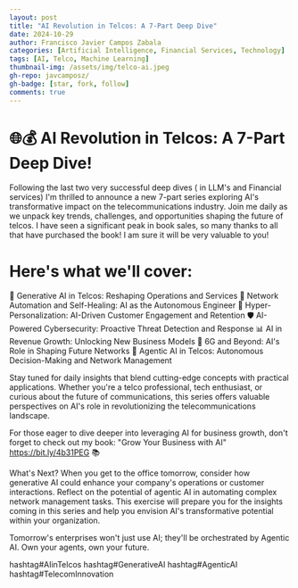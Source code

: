 ```yaml
---
layout: post
title: "AI Revolution in Telcos: A 7-Part Deep Dive"
date: 2024-10-29
author: Francisco Javier Campos Zabala
categories: [Artificial Intelligence, Financial Services, Technology]
tags: [AI, Telco, Machine Learning]
thumbnail-img: /assets/img/telco-ai.jpeg
gh-repo: javcamposz/
gh-badge: [star, fork, follow]
comments: true
---
```


# 🌐💰 AI Revolution in Telcos: A 7-Part Deep Dive!

Following the last two very successful deep dives ( in LLM's and Financial services) I'm thrilled to announce a new 7-part series exploring AI's transformative impact on the telecommunications industry. Join me daily as we unpack key trends, challenges, and opportunities shaping the future of telcos. I have seen a significant peak in book sales, so many thanks to all that have purchased the book! I am sure it will be very valuable to you!

# Here's what we'll cover:

📡 Generative AI in Telcos: Reshaping Operations and Services
🔧 Network Automation and Self-Healing: AI as the Autonomous Engineer
👤 Hyper-Personalization: AI-Driven Customer Engagement and Retention
🛡️ AI-Powered Cybersecurity: Proactive Threat Detection and Response
📊 AI in Revenue Growth: Unlocking New Business Models
🚀 6G and Beyond: AI's Role in Shaping Future Networks
🔮 Agentic AI in Telcos: Autonomous Decision-Making and Network Management

Stay tuned for daily insights that blend cutting-edge concepts with practical applications. Whether you're a telco professional, tech enthusiast, or curious about the future of communications, this series offers valuable perspectives on AI's role in revolutionizing the telecommunications landscape.

For those eager to dive deeper into leveraging AI for business growth, don't forget to check out my book: "Grow Your Business with AI" https://bit.ly/4b31PEG 📚

What's Next?
When you get to the office tomorrow, consider how generative AI could enhance your company's operations or customer interactions. Reflect on the potential of agentic AI in automating complex network management tasks. This exercise will prepare you for the insights coming in this series and help you envision AI's transformative potential within your organization.

Tomorrow's enterprises won't just use AI; they'll be orchestrated by Agentic AI. Own your agents, own your future.

hashtag#AIinTelcos hashtag#GenerativeAI hashtag#AgenticAI hashtag#TelecomInnovation